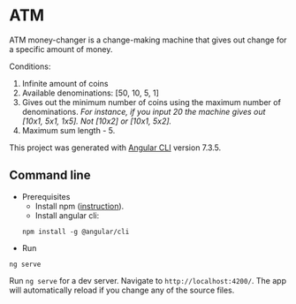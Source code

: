# ATM

ATM money-changer is a change-making machine that gives out change for a specific amount of money.

Conditions:
1.	Infinite amount of coins
2.	Available denominations:  [50, 10, 5, 1]
3.	Gives out the minimum number of coins using the maximum number of denominations.
<i>For instance, if you input 20 the machine gives out [10x1, 5x1, 1x5]. Not [10x2] or [10x1, 5x2].</i>
4. Maximum sum length - 5.

This project was generated with [Angular CLI](https://github.com/angular/angular-cli) version 7.3.5.

## Command line
* Prerequisites
    * Install npm ([instruction](https://www.npmjs.com/get-npm)).
    * Install angular cli:
    ```
    npm install -g @angular/cli
    ```
* Run 
```
ng serve
```
Run `ng serve` for a dev server. Navigate to `http://localhost:4200/`. The app will automatically reload if you change any of the source files.
